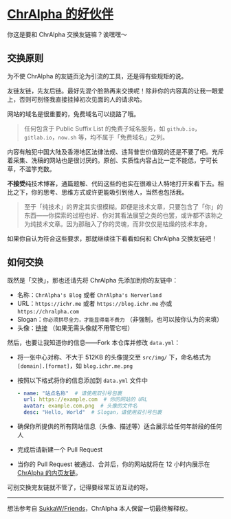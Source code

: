 # [ChrAlpha 的好伙伴](https://blog.ichr.me/links/)

你这是要和 ChrAlpha 交换友链嘛？诶嘿嘿～

## 交换原则

为不使 ChrAlpha 的友链页沦为引流的工具，还是得有些规矩的说。

友链友链，先友后链。最好先混个脸熟再来交换呢！除非你的内容真的让我一眼爱上，否则可别怪我直接挂掉初次见面的人的请求哈。

网站的域名是很重要的，免费域名可以绕路了哦。

> 任何包含于 Public Suffix List 的免费子域名服务，如 `github.io`，`gitlab.io`，`now.sh` 等，均不属于「免费域名」之列。

内容有触犯中国大陆及香港地区法律法规、违背普世价值观的还是不要了吧。充斥着采集、洗稿的网站也是很讨厌的。原创、实质性内容占比一定不能低，宁可长草，不滥竽充数。

**不接受**纯技术博客，通篇题解、代码这些的也实在很难让人特地打开来看下去。相比之下，你的思考、思维方式或许更能吸引到他人，当然也包括我。

> 至于「纯技术」的界定其实很模糊。即便是技术文章，只要包含了「你」的东西——你探索的过程也好、你对其看法展望之类的也罢，或许都不该称之为纯技术文章。因为那融入了你的灵魂，而非仅仅是枯燥的技术本身。

如果你自认为符合这些要求，那就继续往下看看如何和 ChrAlpha 交换友链吧！

## 如何交换

既然是「交换」，那也还请先将 ChrAlpha 先添加到你的友链中：

- 名称：`ChrAlpha's Blog` 或者 `ChrAlpha's Nerverland` 
- URL：`https://ichr.me` 或者 `https://blog.ichr.me` 亦或 `https://chralpha.com`
- Slogan：`你必须拼尽全力，才能显得毫不费力` （非强制，也可以按你认为的来填）
- 头像：[链接](https://friends.ichr.me/img/ichr.me.png) （如果无需头像就不用管它啦）

然后，也要让我知道你的信息——Fork 本仓库并修改 `data.yml`：

- 将一张中心对称、不大于 512KB 的头像提交至 `src/img/` 下，命名格式为 `[domain].[format]`，如 `blog.ichr.me.png`

- 按照以下格式将你的信息添加到 `data.yml` 文件中

  ```yaml
  - name: "站点名称"  # 请使用双引号包裹
    url: https://example.com  # 你的网站的 URL
    avatar: example.com.png  # 头像的文件名
    desc: "Hello, World"  # Slogan，请使用双引号包裹
  ```

- 确保你所提供的所有网站信息（头像、描述等）适合展示给任何年龄段的任何人

- 完成后请新建一个 Pull Request

- 当你的 Pull Request 被通过、合并后，你的网站就将在 12 小时内展示在 [ChrAlpha 的内页友链](https://blog.ichr.me/links-notice/)。

可别交换完友链就不管了，记得要经常互访互动的呀。

---

想法参考自 [SukkaW/Friends](https://github.com/SukkaW/Friends)，ChrAlpha 本人保留一切最终解释权。
